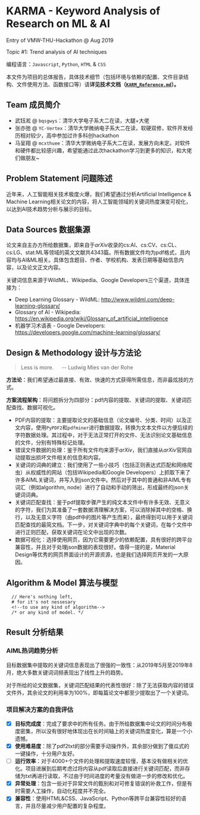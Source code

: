 # KARMA - Keyword Analysis of Research on ML & AI

Entry of VMW-THU-Hackathon @ Aug 2019

Topic #1: Trend analysis of AI techniques

编程语言：`Javascript`, `Python`, `HTML` & `CSS`

本文件为项目的总体报告，具体技术细节（包括环境与依赖的配置、文件目录结构、文件使用方法、函数接口等）请**详见技术文档（[`KARM_Reference.md`](KARMA_Reference.md)）。**

## Team 成员简介

- 武钰淞 @ `bqsgwys`：清华大学电子系大二在读，大腿+大佬
- 张亦弛 @ `YC-Vertex`：清华大学微纳电子系大二在读，软硬双修，软件开发经历相对较少，高中参加过许多科创hackathon
- 马呈翔 @ `mcxthuee`：清华大学微纳电子系大二在读，发展方向未定。对软件和硬件都比较感兴趣，希望能通过此次hackathon学习到更多的知识，和大佬们做朋友~

## Problem Statement 问题陈述

近年来，人工智能相关技术极度火爆，我们希望通过分析Artificial Intelligence & Machine Learning相关论文的内容，将人工智能领域的关键词热度演变可视化，以达到AI技术趋势分析与展示的目标。

## Data Sources 数据集源

论文来自主办方所给数据集，即来自于*arXiv*收录的cs:AI、cs:CV、cs:CL、cs:LG、stat:ML等领域的英文文献共4343篇。所有数据文件均为pdf格式，且内容均与AI&ML相关。具体包含题目、作者、学校机构、发表日期等基础信息内容，以及论文正文内容。

关键词信息来源于WildML、Wikipedia、Google Developers三个渠道，具体连接为：

- Deep Learning Glossary - WildML: http://www.wildml.com/deep-learning-glossary/
- Glossary of AI - Wikipedia: https://en.wikipedia.org/wiki/Glossary_of_artificial_intelligence
- 机器学习术语表 - Google Developers: https://developers.google.com/machine-learning/glossary/

## Design & Methodology 设计与方法论

> Less is more. &emsp; -- Ludwig Mies van der Rohe

**方法论**：我们希望通过最直接、有效、快速的方式获得所需信息，而非最炫技的方式。

**方案流程架构**：将问题拆分为四部分：pdf内容的提取、关键词的提取、关键词匹配查找、数据可视化。

- PDF内容的提取：主要提取论文的基础信息（论文编号、分类、时间）以及正文内容，使用`PyPDF2`和`pdfminer`进行数据提取，转换为文本文件以方便后续的字符数据处理。其过程中，对于无法正常打开的文件、无法识别论文基础信息的文件，分别有特殊标记处理。
- 错误文件数据的处理：鉴于所有文件均来源于*arXiv*，我们直接从*arXiv*官网自动提取出损坏文件相关的信息和内容。
- 关键词的词典的建立：我们使用了一些小技巧（包括正则表达式匹配和网络爬虫）从权威性的网站（包括Wikipedia和Google Developers）上抓取下来了许多AIML关键词，并写入到json文件中。然后对于其中的普通和非AIML专有词汇（例如algorithm, node）进行了自动和手动的筛出，形成最终的json关键词词典。
- 关键词匹配查找：鉴于pdf提取步骤产生的纯文本文件中有许多无效、无意义的字符，我们为其准备了一套数据清理解决方案，可以消除掉其中的空格、换行，以及无意义字符（由pdf中的图片等产生而来），最终得到可以用于关键词匹配查找的最简文档。下一步，对关键词字典中的每个关键词，在每个文件中进行正则匹配，获取关键词在论文中出现的次数。
- 数据可视化：选择使用网页，因为它需要更少的依赖配置，具有很好的跨平台兼容性，并且对于处理json数据的表现很好。值得一提的是，Material Design等优秀的网页界面设计的开源资源，也是我们选择网页开发的一大原因。

## Algorithm & Model 算法与模型

```code
  // Here's nothing left,
  # for it's not nessesary
  <!--to use any kind of algorithm-->
  /* or any kind of model. */
```

## Result 分析结果

### AIML热词趋势分析

目标数据集中提取的关键词信息表现出了很强的一致性：从2019年5月至2019年8月，绝大多数关键词词频表现出了线性上升的趋势。

对于所给的论文数据集，关键词匹配结果的代表性很好：除了无法获取内容的错误文件外，其余论文的利用率为100%，即每篇论文中都至少提取出了一个关键词。

### 项目解决方案的自我评估

- [x] **目标完成度**：完成了要求中的所有任务。由于所给数据集中论文的时间分布极度密集，所以没有很好地体现出在长时间轴上的关键词热度变化，算是一个小遗憾。
- [x] **使用难易度**：除了pdf2txt的部分需要手动操作外，其余部分做到了傻瓜式的一键操作，十分用户友好。
- [ ] **运行效率**：对于4000+个文件的处理和提取速度较慢，基本没有做相关的优化。项目进展到后期考虑过将内容从pdf读取后直接进行关键词匹配，而非存储为txt再进行读取，不过由于时间进度的考量没有做进一步的修改和优化。
- [x] **异常处理**：包含一些对于异常文件的甄别和对可修复错误的补救工作，但是有时需要人工操作，自动化程度并不完全。
- [x] **兼容性**：使用HTML&CSS、JavaScript、Python等跨平台兼容性较好的语言，并且尽量减少用户配置的复杂程度。